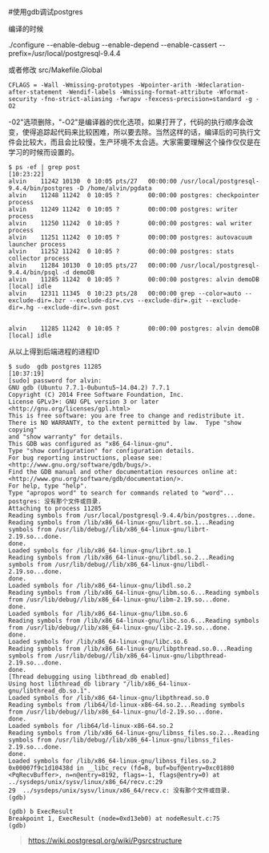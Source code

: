 #使用gdb调试postgres

编译的时候

./configure --enable-debug --enable-depend --enable-cassert --prefix=/usr/local/postgresql-9.4.4

或者修改
src/Makefile.Global

    CFLAGS = -Wall -Wmissing-prototypes -Wpointer-arith -Wdeclaration-after-statement -Wendif-labels -Wmissing-format-attribute -Wformat-security -fno-strict-aliasing -fwrapv -fexcess-precision=standard -g -O2

-02"选项删除，"-O2"是编译器的优化选项，如果打开了，代码的执行顺序会改变，使得追踪起代码来比较困难，所以要去除。当然这样的话，编译后的可执行文件会比较大，而且会比较慢，生产环境不太合适。大家需要理解这个操作仅仅是在学习的时候而设置的。


    $ ps -ef | grep post                                                                                                            [10:23:22]
    alvin    11242 10130  0 10:05 pts/27   00:00:00 /usr/local/postgresql-9.4.4/bin/postgres -D /home/alvin/pgdata
    alvin    11248 11242  0 10:05 ?        00:00:00 postgres: checkpointer process                                
    alvin    11249 11242  0 10:05 ?        00:00:00 postgres: writer process                                      
    alvin    11250 11242  0 10:05 ?        00:00:00 postgres: wal writer process                                  
    alvin    11251 11242  0 10:05 ?        00:00:00 postgres: autovacuum launcher process                         
    alvin    11252 11242  0 10:05 ?        00:00:00 postgres: stats collector process                             
    alvin    11284 10130  0 10:05 pts/27   00:00:00 /usr/local/postgresql-9.4.4/bin/psql -d demoDB
    alvin    11285 11242  0 10:05 ?        00:00:00 postgres: alvin demoDB [local] idle                           
    alvin    12311 11345  0 10:23 pts/28   00:00:00 grep --color=auto --exclude-dir=.bzr --exclude-dir=.cvs --exclude-dir=.git --exclude-dir=.hg --exclude-dir=.svn post


    alvin    11285 11242  0 10:05 ?        00:00:00 postgres: alvin demoDB [local] idle                           

从以上得到后端进程的进程ID

    $ sudo  gdb postgres 11285                                                                                                                                [10:37:19]
    [sudo] password for alvin: 
    GNU gdb (Ubuntu 7.7.1-0ubuntu5~14.04.2) 7.7.1
    Copyright (C) 2014 Free Software Foundation, Inc.
    License GPLv3+: GNU GPL version 3 or later <http://gnu.org/licenses/gpl.html>
    This is free software: you are free to change and redistribute it.
    There is NO WARRANTY, to the extent permitted by law.  Type "show copying"
    and "show warranty" for details.
    This GDB was configured as "x86_64-linux-gnu".
    Type "show configuration" for configuration details.
    For bug reporting instructions, please see:
    <http://www.gnu.org/software/gdb/bugs/>.
    Find the GDB manual and other documentation resources online at:
    <http://www.gnu.org/software/gdb/documentation/>.
    For help, type "help".
    Type "apropos word" to search for commands related to "word"...
    postgres: 没有那个文件或目录.
    Attaching to process 11285
    Reading symbols from /usr/local/postgresql-9.4.4/bin/postgres...done.
    Reading symbols from /lib/x86_64-linux-gnu/librt.so.1...Reading symbols from /usr/lib/debug//lib/x86_64-linux-gnu/librt-2.19.so...done.
    done.
    Loaded symbols for /lib/x86_64-linux-gnu/librt.so.1
    Reading symbols from /lib/x86_64-linux-gnu/libdl.so.2...Reading symbols from /usr/lib/debug//lib/x86_64-linux-gnu/libdl-2.19.so...done.
    done.
    Loaded symbols for /lib/x86_64-linux-gnu/libdl.so.2
    Reading symbols from /lib/x86_64-linux-gnu/libm.so.6...Reading symbols from /usr/lib/debug//lib/x86_64-linux-gnu/libm-2.19.so...done.
    done.
    Loaded symbols for /lib/x86_64-linux-gnu/libm.so.6
    Reading symbols from /lib/x86_64-linux-gnu/libc.so.6...Reading symbols from /usr/lib/debug//lib/x86_64-linux-gnu/libc-2.19.so...done.
    done.
    Loaded symbols for /lib/x86_64-linux-gnu/libc.so.6
    Reading symbols from /lib/x86_64-linux-gnu/libpthread.so.0...Reading symbols from /usr/lib/debug//lib/x86_64-linux-gnu/libpthread-2.19.so...done.
    done.
    [Thread debugging using libthread_db enabled]
    Using host libthread_db library "/lib/x86_64-linux-gnu/libthread_db.so.1".
    Loaded symbols for /lib/x86_64-linux-gnu/libpthread.so.0
    Reading symbols from /lib64/ld-linux-x86-64.so.2...Reading symbols from /usr/lib/debug//lib/x86_64-linux-gnu/ld-2.19.so...done.
    done.
    Loaded symbols for /lib64/ld-linux-x86-64.so.2
    Reading symbols from /lib/x86_64-linux-gnu/libnss_files.so.2...Reading symbols from /usr/lib/debug//lib/x86_64-linux-gnu/libnss_files-2.19.so...done.
    done.
    Loaded symbols for /lib/x86_64-linux-gnu/libnss_files.so.2
    0x00007f9c1d10438d in __libc_recv (fd=8, buf=buf@entry=0xc01880 <PqRecvBuffer>, n=n@entry=8192, flags=-1, flags@entry=0) at ../sysdeps/unix/sysv/linux/x86_64/recv.c:29
    29  ../sysdeps/unix/sysv/linux/x86_64/recv.c: 没有那个文件或目录.
    (gdb) 

    (gdb) b ExecResult
    Breakpoint 1, ExecResult (node=0xd13eb0) at nodeResult.c:75
    (gdb) 




>https://wiki.postgresql.org/wiki/Pgsrcstructure

